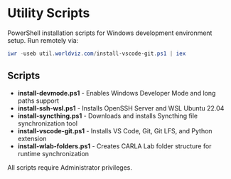 # Utility Scripts

PowerShell installation scripts for Windows development environment setup. Run remotely via:

```powershell
iwr -useb util.worldviz.com/install-vscode-git.ps1 | iex
```

## Scripts

- **install-devmode.ps1** - Enables Windows Developer Mode and long paths support
- **install-ssh-wsl.ps1** - Installs OpenSSH Server and WSL Ubuntu 22.04
- **install-syncthing.ps1** - Downloads and installs Syncthing file synchronization tool
- **install-vscode-git.ps1** - Installs VS Code, Git, Git LFS, and Python extension
- **install-wlab-folders.ps1** - Creates CARLA Lab folder structure for runtime synchronization

All scripts require Administrator privileges.
